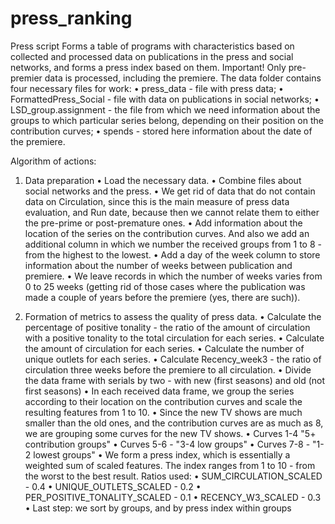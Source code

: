 # press_ranking
Press script
Forms a table of programs with characteristics based on collected and processed data on publications in the press and social networks, and forms a press index based on them. Important! Only pre-premier data is processed, including the premiere.
The data folder contains four necessary files for work:
• press_data - file with press data;
• FormattedPress_Social - file with data on publications in social networks;
• LSD_group.assignment - the file from which we need information about the groups to which particular series belong, depending on their position on the contribution curves;
• spends - stored here information about the date of the premiere.

Algorithm of actions:
1. Data preparation
• Load the necessary data.
• Combine files about social networks and the press.
• We get rid of data that do not contain data on Circulation, since this is the main measure of press data evaluation, and Run date, because then we cannot relate them to either the pre-prime or post-premature ones.
• Add information about the location of the series on the contribution curves. And also we add an additional column in which we number the received groups from 1 to 8 - from the highest to the lowest.
• Add a day of the week column to store information about the number of weeks between publication and premiere.
• We leave records in which the number of weeks varies from 0 to 25 weeks (getting rid of those cases where the publication was made a couple of years before the premiere (yes, there are such)).

2. Formation of metrics to assess the quality of press data.
• Calculate the percentage of positive tonality - the ratio of the amount of circulation with a positive tonality to the total circulation for each series.
• Calculate the amount of circulation for each series.
• Calculate the number of unique outlets for each series.
• Calculate Recency_week3 - the ratio of circulation three weeks before the premiere to all circulation.
• Divide the data frame with serials by two - with new (first seasons) and old (not first seasons)
• In each received data frame, we group the series according to their location on the contribution curves and scale the resulting features from 1 to 10.
• Since the new TV shows are much smaller than the old ones, and the contribution curves are as much as 8, we are grouping some curves for the new TV shows.
• Curves 1-4 "5+ contribution groups"
• Curves 5-6 - "3-4 low groups"
• Curves 7-8 - "1-2 lowest groups"
• We form a press index, which is essentially a weighted sum of scaled features. The index ranges from 1 to 10 - from the worst to the best result. Ratios used:
• SUM_CIRCULATION_SCALED - 0.4
• UNIQUE_OUTLETS_SCALED - 0.2
• PER_POSITIVE_TONALITY_SCALED - 0.1
• RECENCY_W3_SCALED - 0.3
• Last step: we sort by groups, and by press index within groups
